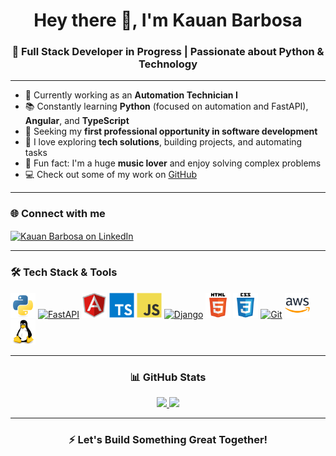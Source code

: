 <h1 align="center">Hey there 👋, I'm Kauan Barbosa</h1>
<h3 align="center">🚀 Full Stack Developer in Progress | Passionate about Python & Technology</h3>

---

- 🔧 Currently working as an **Automation Technician I**  
- 📚 Constantly learning **Python** (focused on automation and FastAPI), **Angular**, and **TypeScript**  
- 💼 Seeking my **first professional opportunity in software development**  
- 🧠 I love exploring **tech solutions**, building projects, and automating tasks  
- 🎵 Fun fact: I'm a huge **music lover** and enjoy solving complex problems  
- 💻 Check out some of my work on [GitHub](https://github.com/kauan02)  

---

<h3 align="left">🌐 Connect with me</h3>
<p align="left">
  <a href="https://linkedin.com/in/kauan-barbosa-5b8133268/" target="_blank">
    <img align="center" src="https://raw.githubusercontent.com/rahuldkjain/github-profile-readme-generator/master/src/images/icons/Social/linked-in-alt.svg" alt="Kauan Barbosa on LinkedIn" height="30" width="40" />
  </a>
</p>

---

<h3 align="left">🛠️ Tech Stack & Tools</h3>
<p align="left">
  <a href="https://www.python.org" target="_blank"><img src="https://raw.githubusercontent.com/devicons/devicon/master/icons/python/python-original.svg" alt="Python" width="40" height="40"/></a>
  <a href="https://fastapi.tiangolo.com/" target="_blank"><img src="https://cdn.worldvectorlogo.com/logos/fastapi-1.svg" alt="FastAPI" width="40" height="40"/></a>
  <a href="https://angular.io/" target="_blank"><img src="https://raw.githubusercontent.com/devicons/devicon/master/icons/angularjs/angularjs-original.svg" alt="Angular" width="40" height="40"/></a>
  <a href="https://www.typescriptlang.org/" target="_blank"><img src="https://raw.githubusercontent.com/devicons/devicon/master/icons/typescript/typescript-original.svg" alt="TypeScript" width="40" height="40"/></a>
  <a href="https://www.javascript.com/" target="_blank"><img src="https://raw.githubusercontent.com/devicons/devicon/master/icons/javascript/javascript-original.svg" alt="JavaScript" width="40" height="40"/></a>
  <a href="https://www.djangoproject.com/" target="_blank"><img src="https://cdn.worldvectorlogo.com/logos/django.svg" alt="Django" width="40" height="40"/></a>
  <a href="https://www.w3.org/html/" target="_blank"><img src="https://raw.githubusercontent.com/devicons/devicon/master/icons/html5/html5-original-wordmark.svg" alt="HTML" width="40" height="40"/></a>
  <a href="https://www.w3schools.com/css/" target="_blank"><img src="https://raw.githubusercontent.com/devicons/devicon/master/icons/css3/css3-original-wordmark.svg" alt="CSS" width="40" height="40"/></a>
  <a href="https://git-scm.com/" target="_blank"><img src="https://www.vectorlogo.zone/logos/git-scm/git-scm-icon.svg" alt="Git" width="40" height="40"/></a>
  <a href="https://aws.amazon.com" target="_blank"><img src="https://raw.githubusercontent.com/devicons/devicon/master/icons/amazonwebservices/amazonwebservices-original-wordmark.svg" alt="AWS" width="40" height="40"/></a>
  <a href="https://www.linux.org/" target="_blank"><img src="https://raw.githubusercontent.com/devicons/devicon/master/icons/linux/linux-original.svg" alt="Linux" width="40" height="40"/></a>
</p>

---

<h3 align="center">📊 GitHub Stats</h3>
<div align="center">
  <a href="https://github.com/kauan02">
    <img height="180em" src="https://github-readme-stats.vercel.app/api?username=kauan02&show_icons=true&theme=radical&include_all_commits=true&count_private=true"/>
    <img height="180em" src="https://github-readme-stats.vercel.app/api/top-langs/?username=kauan02&layout=compact&langs_count=7&theme=radical"/>
  </a>
</div>

---

<h3 align="center">⚡ Let's Build Something Great Together!</h3>
